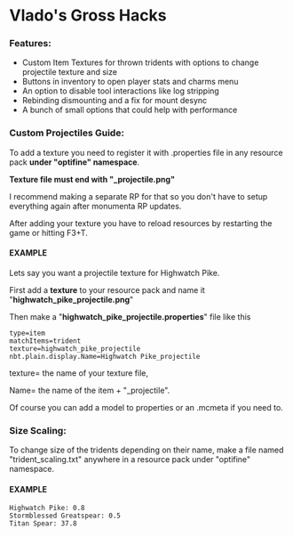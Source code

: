 # Vlado's Gross Hacks
### Features:
* Custom Item Textures for thrown tridents with options to change projectile texture and size
* Buttons in inventory to open player stats and charms menu
* An option to disable tool interactions like log stripping
* Rebinding dismounting and a fix for mount desync
* A bunch of small options that could help with performance

### Custom Projectiles Guide:

To add a texture you need to register it with .properties file in any resource pack **under "optifine" namespace**. 

**Texture file must end with "_projectile.png"** 

I recommend making a separate RP for that so you don't have to setup everything again after monumenta RP updates. 

After adding your texture you have to reload resources by restarting the game or hitting F3+T.

#### EXAMPLE
Lets say you want a projectile texture for Highwatch Pike.
    
First add a **texture** to your resource pack and name it "**highwatch_pike_projectile.png**"

Then make a "**highwatch_pike_projectile.properties**" file like this
```
type=item
matchItems=trident 
texture=highwatch_pike_projectile 
nbt.plain.display.Name=Highwatch Pike_projectile
```

texture= the name of your texture file,

Name= the name of the item + "_projectile".

Of course you can add a model to properties or an .mcmeta if you need to.

### Size Scaling:
To change size of the tridents depending on their name, make a file named "trident_scaling.txt" anywhere in a resource pack under "optifine" namespace.

#### EXAMPLE
```    
Highwatch Pike: 0.8
Stormblessed Greatspear: 0.5
Titan Spear: 37.8
```    
